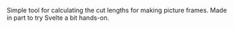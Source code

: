 Simple tool for calculating the cut lengths for making picture frames. Made in part to try
Svelte a bit hands-on. 
